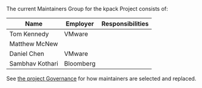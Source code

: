 The current Maintainers Group for the kpack Project consists of:

| Name            | Employer  | Responsibilities |
|-----------------|-----------|------------------|
| Tom Kennedy     | VMware    |                  |
| Matthew McNew   |           |                  |
| Daniel Chen     | VMware    |                  |
| Sambhav Kothari | Bloomberg |                  |
<!-- This list must be kept in sync with the [CNCF Project Maintainers list](https://github.com/cncf/foundation/blob/master/project-maintainers.csv) -->

See [the project Governance](GOVERNANCE.md) for how maintainers are selected and replaced.
